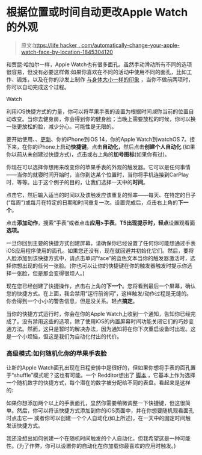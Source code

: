 # 根据位置或时间自动更改Apple Watch的外观

> 原文:[https://life hacker . com/automatically-change-your-apple-watch-face-by-location-1845304120](https://lifehacker.com/automatically-change-your-apple-watch-face-by-location-1845304120)

和贾昆·哈加尔一样，Apple Watch也有很多面孔。虽然手动滑动所有不同的选项很容易，但没有必要这样做:如果你喜欢在不同的活动中使用不同的面孔，比如工作、锻炼，以及在你的沙发上制作 [与身体大小一样的印象](https://www.youtube.com/watch?v=iSVMW3jZcg4) ，当你不做前两项时，你可以自动完成这个过程。

Watch

利用iOS快捷方式的力量，你可以将苹果手表的设置为根据时间*或*你当前的位置自动改变。当你去健身房，你会得到你的健身脸；当晚上需要放松的时候，你可以换一张更放松的脸，减少分心。可能性是无限的。

要开始使用、、[更新](https://lifehacker.com/how-to-prep-your-devices-for-ios-14-and-watchos-7-today-1845068276)、你的iPhone到iOS 14，你的Apple Watch到watchOS 7。接下来，在你的iPhone上启动**快捷键**。点击**自动化**，然后点击**创建个人自动化** (如果你以前从未创建过快捷方式)，点击或右上角的**加号图标**(如果你有过)。

你现在可以选择你想用来改变你的苹果手表的外观的触发器。它可以是任何事情——当你的就寝时间开始时，当你到达某个位置时，当你将手机连接到CarPlay时，等等。出于这个例子的目的，让我们选择一天中的**时间**。

点击它，然后输入适当的时间以及该触发应该重复的频率——每天、在特定的日子(“每周”)或每月在特定的日期和时间重复一次。设置完成后，点击右上角的**下一个**。

点击**添加动作**，搜索“手表”或者点击**应用>手表**。**T5出现提示时，轻点**设置观看面**选项。**

一旦你回到主要的快捷方式创建屏幕，请确保你已经设置了任何你可能想通过手表iOS应用程序使用的面孔。如果您还没有，现在就回避并初始化它们。然后，要将人脸添加到该快捷方式中，请点击单词“face”的蓝色文本当你的触发器激活时，选择你想出现的任何一张脸。(你也可以让你的快捷键在你的触发器触发时提示你选择一张脸，但是那会变得很烦人。)

现在您已经创建了快捷操作，点击右上角的**下一个**。您将看到最后一个屏幕，确认您的快捷方式。在上面，我会禁用“运行前询问”，这样触发/动作过程是无缝的。你会得到一个小小的警告信息，但是没关系。轻点**搞定**。

当你的快捷方式运行时，你会在你的Apple Watch上收到一个通知，告知你已经完成了。没有禁用这些的选项，除了使用iOS的内置屏幕时间功能关闭它们的巧妙变通方法。然而，这只是暂时的解决办法，因为通知将在你下次重启设备时出现。这是一个小烦恼，但这是我们为自动化付出的代价。

### 高级模式:如何随机化你的苹果手表脸

让新的Apple Watch面孔出现在日程安排中是很好的，但如果你想将手表的面孔置于“shuffle”模式呢？这也有可能。一个 Redditor想出了 [脚本](https://www.reddit.com/r/shortcuts/comments/j0i9ku/change_watch_face_randomly_daily/g6sfrsi/?utm_source=reddit&utm_medium=web2x&context=3) ，它基本上作为选择一个随机数字的快捷方式，每个潜在的数字被分配给不同的表盘。看起来是这样的:

如果你想添加两个以上的手表面孔，显然你需要稍微调整一下快捷键，但这很简单。然后，你可以将该快捷方式添加到你的iOS页面中，并在你想要随机观看面孔时点击它— 或者你可以创建一个个人自动化(如上所述)，在一天中的固定时间触发该快捷方式。

我还没想出如何创建一个在随机时间触发的个人自动化，但我希望这是一种可能性。(为了作弊，你可以设置你的自动化在你加载你最喜欢的应用时触发。)